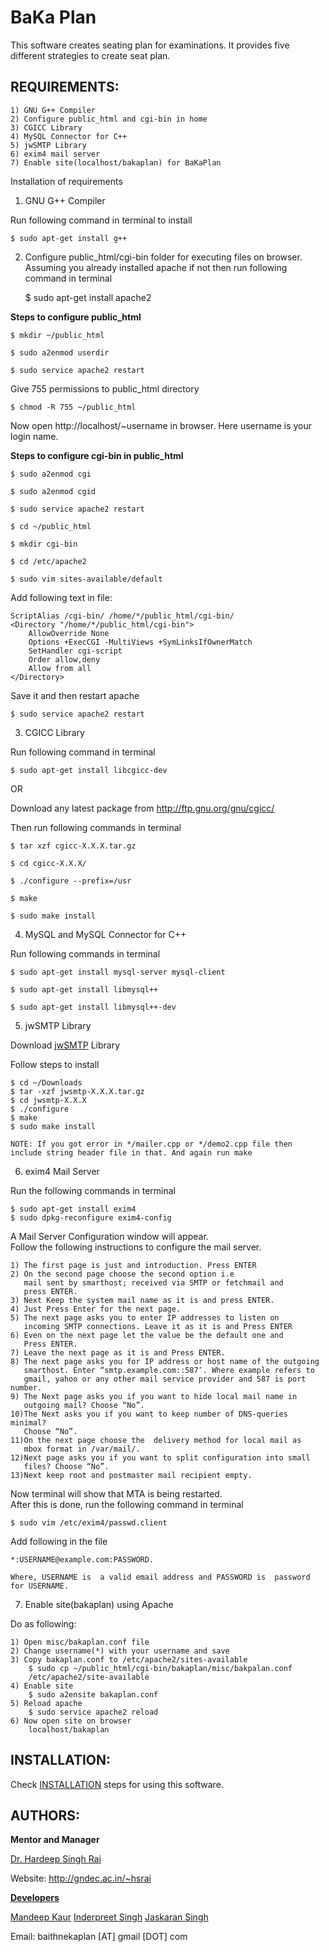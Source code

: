 BaKa Plan
=========

This software creates seating plan for examinations. It provides five 
different strategies to create seat plan.

REQUIREMENTS:
-------------

    1) GNU G++ Compiler
    2) Configure public_html and cgi-bin in home
    3) CGICC Library
    4) MySQL Connector for C++
    5) jwSMTP Library
    6) exim4 mail server
    7) Enable site(localhost/bakaplan) for BaKaPlan

Installation of requirements

1) GNU G++ Compiler
    
Run following command in terminal to install
    
    $ sudo apt-get install g++

2) Configure public\_html/cgi-bin folder for executing files on browser.<br>
Assuming you already installed apache if not then run following
command in terminal

    $ sudo apt-get install apache2
    
**Steps to configure public_html**
        
    $ mkdir ~/public_html
    
    $ sudo a2enmod userdir
        
    $ sudo service apache2 restart
        
Give 755 permissions to public\_html directory
        
    $ chmod -R 755 ~/public_html
        
Now open http://localhost/~username in browser.
Here username is your login name.
    
**Steps to configure cgi-bin in public_html**
    
    $ sudo a2enmod cgi
    
    $ sudo a2enmod cgid
    
    $ sudo service apache2 restart
     
    $ cd ~/public_html
    
    $ mkdir cgi-bin
    
    $ cd /etc/apache2
    
    $ sudo vim sites-available/default
    
Add following text in file:
    
    ScriptAlias /cgi-bin/ /home/*/public_html/cgi-bin/
    <Directory "/home/*/public_html/cgi-bin">
        AllowOverride None
        Options +ExecCGI -MultiViews +SymLinksIfOwnerMatch
        SetHandler cgi-script
        Order allow,deny
        Allow from all
    </Directory>
    
Save it and then restart apache

    $ sudo service apache2 restart
    
3) CGICC Library<br>

Run following command in terminal
    
    $ sudo apt-get install libcgicc-dev

OR

Download any latest package from http://ftp.gnu.org/gnu/cgicc/<br>
    
Then run following commands in terminal
    
    $ tar xzf cgicc-X.X.X.tar.gz 
    
    $ cd cgicc-X.X.X/ 
  
    $ ./configure --prefix=/usr 
    
    $ make
    
    $ sudo make install
    
<!--    NOTE: If you got permission error then use sudo with command.-->

4) MySQL and MySQL Connector for C++

Run following commands in terminal

    $ sudo apt-get install mysql-server mysql-client
    
    $ sudo apt-get install libmysql++

    $ sudo apt-get install libmysql++-dev

5) jwSMTP Library

Download
[jwSMTP](http://sourceforge.net/projects/jwsmtp/files/latest/download) Library

Follow steps to install

    $ cd ~/Downloads
    $ tar -xzf jwsmtp-X.X.X.tar.gz
    $ cd jwsmtp-X.X.X
    $ ./configure
    $ make
    $ sudo make install

    NOTE: If you got error in */mailer.cpp or */demo2.cpp file then
    include string header file in that. And again run make
    
6) exim4 Mail Server

Run the following commands in terminal

    $ sudo apt-get install exim4
    $ sudo dpkg-reconfigure exim4-config
    
A Mail Server Configuration window will appear.<br>
Follow the following instructions to configure the mail server.

    1) The first page is just and introduction. Press ENTER
    2) On the second page choose the second option i.e 
       mail sent by smarthost; received via SMTP or fetchmail and 
       press ENTER.
    3) Next Keep the system mail name as it is and press ENTER.
    4) Just Press Enter for the next page.
    5) The next page asks you to enter IP addresses to listen on
       incoming SMTP connections. Leave it as it is and Press ENTER
    6) Even on the next page let the value be the default one and 
       Press ENTER.
    7) Leave the next page as it is and Press ENTER.
    8) The next page asks you for IP address or host name of the outgoing
       smarthost. Enter “smtp.example.com::587″. Where example refers to
       gmail, yahoo or any other mail service provider and 587 is port number.
    9) The Next page asks you if you want to hide local mail name in 
       outgoing mail? Choose “No”.
    10)The Next asks you if you want to keep number of DNS-queries minimal?
       Choose “No”.
    11)On the next page choose the  delivery method for local mail as
       mbox format in /var/mail/.
    12)Next page asks you if you want to split configuration into small
       files? Choose “No”. 
    13)Next keep root and postmaster mail recipient empty.

Now terminal will show that MTA is being restarted.<br>
After this is done, run the following command in terminal

    $ sudo vim /etc/exim4/passwd.client

Add following in the file

    *:USERNAME@example.com:PASSWORD.

    Where, USERNAME is  a valid email address and PASSWORD is  password for USERNAME.

7) Enable site(bakaplan) using Apache

Do as following:

    1) Open misc/bakaplan.conf file
    2) Change username(*) with your username and save
    3) Copy bakaplan.conf to /etc/apache2/sites-available
        $ sudo cp ~/public_html/cgi-bin/bakaplan/misc/bakpalan.conf
        /etc/apache2/site-available
    4) Enable site
        $ sudo a2ensite bakaplan.conf
    5) Reload apache
        $ sudo service apache2 reload
    6) Now open site on browser
        localhost/bakaplan

INSTALLATION:
-------------
Check [INSTALLATION]() steps for using this software.

AUTHORS:
--------
<b>Mentor and Manager</b>

[Dr. Hardeep Singh Rai](https://github.com/hsrai)

Website: http://gndec.ac.in/~hsrai

<b>[Developers](https://github.com/GreatDevelopers/bakaplan/wiki/Contributors)</b>

[Mandeep Kaur](https://github.com/megha55)
[Inderpreet Singh](https://github.com/inderpreetsingh)
[Jaskaran Singh](https://github.com/Jaskaran28193)

Email: baithnekaplan \[AT\] gmail \[DOT\] com

